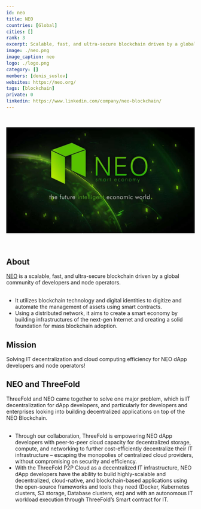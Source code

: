 ```yaml
---
id: neo
title: NEO
countries: [Global]
cities: []
rank: 3
excerpt: Scalable, fast, and ultra-secure blockchain driven by a global community of developers.
image: ./neo.png
image_caption: neo
logo: ./logo.png
category: []
members: [denis_suslov]
websites: https://neo.org/
tags: [blockchain]
private: 0
linkedin: https://www.linkedin.com/company/neo-blockchain/
---
```


<br/>

![neo](./neo2.jpeg)

<br/>

## About
[NEO](https://neo.org/) is a scalable, fast, and ultra-secure blockchain driven by a global community of developers and node operators.
<br/>
<br/>

- It utilizes blockchain technology and digital identities to digitize and automate the management of assets using smart contracts.
- Using a distributed network, it aims to create a smart economy by building infrastructures of the next-gen Internet and creating a solid foundation for mass blockchain adoption.

## Mission

Solving IT decentralization and cloud computing efficiency for NEO dApp developers and node operators!

## NEO and ThreeFold

ThreeFold and NEO came together to solve one major problem, which is IT decentralization for dApp developers, and particularly for developers and enterprises looking into building decentralized applications on top of the NEO Blockchain.
<br/>
<br/>

- Through our collaboration, ThreeFold is empowering NEO dApp developers with peer-to-peer cloud capacity for decentralized storage, compute, and networking to further cost-efficiently decentralize their IT infrastructure – escaping the monopolies of centralized cloud providers, without compromising on security and efficiency.
- With the ThreeFold P2P Cloud as a decentralized IT infrastructure, NEO dApp developers have the ability to build highly-scalable and decentralized, cloud-native, and blockchain-based applications using the open-source frameworks and tools they need (Docker, Kubernetes clusters, S3 storage, Database clusters, etc) and with an autonomous IT workload execution through ThreeFold’s Smart contract for IT.
